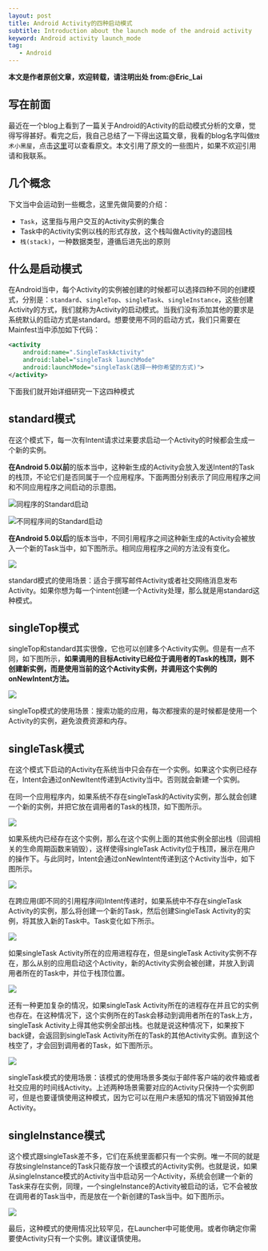 ```yaml
---
layout: post
title: Android Activity的四种启动模式
subtitle: Introduction about the launch mode of the android activity
keyword: Android activity launch_mode
tag:
   - Android 
---
```

**本文是作者原创文章，欢迎转载，请注明出处 from:@Eric_Lai**

## 写在前面
最近在一个blog上看到了一篇关于Android的Activity的启动模式分析的文章，觉得写得甚好。看完之后，我自己总结了一下得出这篇文章，我看的blog名字叫做``技术小黑屋``，点击[这里](http://droidyue.com/blog/2015/08/16/dive-into-android-activity-launchmode/)可以查看原文。本文引用了原文的一些图片，如果不欢迎引用请和我联系。

## 几个概念
下文当中会运动到一些概念，这里先做简要的介绍：

- ``Task``，这里指与用户交互的Activity实例的集合
- Task中的Activity实例以栈的形式存放，这个栈叫做Activity的退回栈
- ``栈(stack)``，一种数据类型，遵循后进先出的原则

## 什么是启动模式
在Android当中，每个Activity的实例被创建的时候都可以选择四种不同的创建模式，分别是：``standard``、``singleTop``、``singleTask``、``singleInstance``，这些创建Activity的方式，我们就称为Activity的启动模式。当我们没有添加其他的要求是系统默认的启动方式是standard。想要使用不同的启动方式，我们只需要在Mainfest当中添加如下代码：

```xml
<activity
    android:name=".SingleTaskActivity"
    android:label="singleTask launchMode"
    android:launchMode="singleTask(选择一种你希望的方式)">
</activity>
```

下面我们就开始详细研究一下这四种模式

## standard模式
在这个模式下，每一次有Intent请求过来要求启动一个Activity的时候都会生成一个新的实例。

**在Android 5.0以前**的版本当中，这种新生成的Activity会放入发送Intent的Task的栈顶，不论它们是否同属于一个应用程序。下面两图分别表示了同应用程序之间和不同应用程序之间启动的示意图。

![同程序的Standard启动](http://7jpolu.com1.z0.glb.clouddn.com/pre_lollipop_standard_activity_in_same_app.jpg)

![不同程序间的Standard启动](http://7jpolu.com1.z0.glb.clouddn.com/pre_lollipop_standard_activity_across_app.jpg)

**在Android 5.0以后**的版本当中，不同引用程序之间这种新生成的Activity会被放入一个新的Task当中，如下图所示。相同应用程序之间的方法没有变化。

![](http://7jpolu.com1.z0.glb.clouddn.com/lollipop_across_app_new_task.jpg)

standard模式的使用场景：适合于撰写邮件Activity或者社交网络消息发布Activity。如果你想为每一个intent创建一个Activity处理，那么就是用standard这种模式。

## singleTop模式
singleTop和standard其实很像，它也可以创建多个Activity实例。但是有一点不同，如下图所示，**如果调用的目标Activity已经位于调用者的Task的栈顶，则不创建新实例，而是使用当前的这个Activity实例，并调用这个实例的onNewIntent方法。**

![](http://7jpolu.com1.z0.glb.clouddn.com/singletop.jpg)

singleTop模式的使用场景：搜索功能的应用，每次都搜索的是时候都是使用一个Activity的实例，避免浪费资源和内存。

## singleTask模式
在这个模式下启动的Activity在系统当中只会存在一个实例。如果这个实例已经存在，Intent会通过onNewItent传递到Activity当中。否则就会新建一个实例。

在同一个应用程序内，如果系统不存在singleTask的Activity实例，那么就会创建一个新的实例，并把它放在调用者的Task的栈顶，如下图所示。

![](http://7jpolu.com1.z0.glb.clouddn.com/singletask_inapp_create_new_instance.jpg)

如果系统内已经存在这个实例，那么在这个实例上面的其他实例全部出栈（回调相关的生命周期函数来销毁），这样使得singleTask Activity位于栈顶，展示在用户的操作下。与此同时，Intent会通过onNewIntent传递到这个Activity当中，如下图所示。

![](http://7jpolu.com1.z0.glb.clouddn.com/singletask_sameapp_instance_exists.jpg)

在跨应用(即不同的引用程序间)Intent传递时，如果系统中不存在singleTask Activity的实例，那么将创建一个新的Task，然后创建SingleTask Activity的实例，将其放入新的Task中。Task变化如下所示。

![](http://7jpolu.com1.z0.glb.clouddn.com/singletask_across_app_no_instance.jpg)

如果singleTask Activity所在的应用进程存在，但是singleTask Activity实例不存在，那么从别的应用启动这个Activity，新的Activity实例会被创建，并放入到调用者所在的Task中，并位于栈顶位置。

![](http://7jpolu.com1.z0.glb.clouddn.com/singletask_acrossapp_application_exists_activity_nonexists.jpg)

还有一种更加复杂的情况，如果singleTask Activity所在的进程存在并且它的实例也存在。在这种情况下，这个实例所在的Task会移动到调用者所在的Task上方，singleTask Activity上得其他实例全部出栈。也就是说这种情况下，如果按下back键，会返回到singleTask Activity所在的Task的其他Activity实例。直到这个栈空了，才会回到调用者的Task，如下图所示。

![](http://7jpolu.com1.z0.glb.clouddn.com/singletask_acrossapp_instance_exists_and_back.jpg)

singleTask模式的使用场景：该模式的使用场景多类似于邮件客户端的收件箱或者社交应用的时间线Activity。上述两种场景需要对应的Activity只保持一个实例即可，但是也要谨慎使用这种模式，因为它可以在用户未感知的情况下销毁掉其他Activity。

## singleInstance模式
这个模式跟singleTask差不多，它们在系统里面都只有一个实例。唯一不同的就是存放singleInstance的Task只能存放一个该模式的Activity实例。也就是说，如果从singleInstance模式的Activity当中启动另一个Activity，系统会创建一个新的Task来存在实例，同理，一个singleInstance的Activity被启动的话，它不会被放在调用者的Task当中，而是放在一个新创建的Task当中。如下图所示。

![](http://7jpolu.com1.z0.glb.clouddn.com/singleInstance_new_instance.jpg)

最后，这种模式的使用情况比较罕见，在Launcher中可能使用。或者你确定你需要使Activity只有一个实例。建议谨慎使用。

